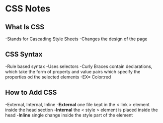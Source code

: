 # CSS Notes
## What Is CSS
-Stands for Cascading Style Sheets
-Changes the design of the page
## CSS Syntax
-Rule based syntax
-Uses selectors
-Curly Braces contain declarations, which take the form of property and value pairs which specify the properties od the selected elements
-EX= Color:red
## How to Add CSS
-External, Internal, Inline
    -**External** one file kept in the < link > element inside the head section
    -**Internal** the < style > element is placed inside the head
    -**Inline** single change inside the style part of the element

